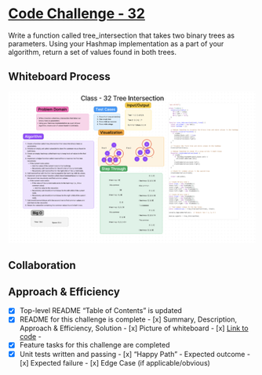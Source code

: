 # [Code Challenge - 32](https://codefellows.github.io/common_curriculum/data_structures_and_algorithms/Code_401/class-32/)

Write a function called tree_intersection that takes two binary trees as parameters.
Using your Hashmap implementation as a part of your algorithm, return a set of values found in both trees.

## Whiteboard Process
![Class 32 Code Challenge](img/class-32-whiteboard.png)

## Collaboration




## Approach & Efficiency
<!-- What approach did you take? Why? What is the Big O space/time for this approach? -->

 - [x] Top-level README “Table of Contents” is updated
 - [x] README for this challenge is complete
       - [x] Summary, Description, Approach & Efficiency, Solution
       - [x] Picture of whiteboard
       - [x] [Link to code](https://github.com/EvaGraceSmith/data-structures-and-algorithms/blob/main/javascript/linked-list/index.js) -
 - [x] Feature tasks for this challenge are completed
 - [x] Unit tests written and passing
       - [x] “Happy Path” - Expected outcome
       - [x] Expected failure
       - [x] Edge Case (if applicable/obvious)

